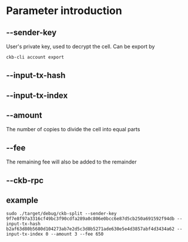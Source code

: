 # Parameter introduction

## --sender-key
User's private key, used to decrypt the cell. Can be export by 
```bash
ckb-cli account export
```

## --input-tx-hash
## --input-tx-index

## --amount
The number of copies to divide the cell into equal parts

## --fee
The remaining fee will also be added to the remainder

## --ckb-rpc


## example
```
sudo ./target/debug/ckb-split --sender-key 9f7e8f97a3316cf49bc3f90cdfa289a0c806e0bcc6e87d5cb250a691592f94db --input-tx-hash b2af63d80b5680d104273ab7e2d5c3d8b5271ade630e5e4d3857abf4d3434a62 --input-tx-index 0 --amount 3 --fee 650
```